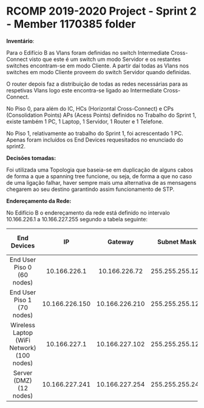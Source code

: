 RCOMP 2019-2020 Project - Sprint 2 - Member 1170385 folder
===========================================
**Inventário**:

Para o Edifício B as Vlans foram definidas no switch Intermediate Cross-Connect visto que este é um switch um modo Servidor e os restantes switches encontram-se em modo Cliente. A partir daí todas as Vlans nos switches em modo Cliente proveem do switch Servidor quando definidas.

O router depois faz a distribuição de todas as redes necessárias para as respetivas Vlans logo este encontra-se ligado ao Intermediate Cross-Connect.

No Piso 0, para além do IC, HCs (Horizontal Cross-Connect) e CPs (Consolidation Points) APs (Acess Points) definidos no Trabalho do Sprint 1, existe também 1 PC, 1 Laptop, 1 Servidor, 1 Router e 1 Telefone.

No Piso 1, relativamente ao trabalho do Sprint 1, foi acrescentado 1 PC. 
Apenas foram incluídos os End Devices requesitados no enunciado do sprint2.



**Decisões tomadas:**

Foi utilizada uma Topologia que baseia-se em duplicação de alguns cabos de forma a que a spanning tree funcione, ou seja, de forma a que no caso de uma ligação falhar, haver sempre mais uma alternativa de as mensagens chegarem ao seu destino garantindo assim funcionamento de STP.




**Endereçamento da Rede:**

No Edifício B o endereçamento da rede está definido no intervalo 10.166.226.1 a 10.166.227.255 segundo a tabela seguinte:

|                End Devices                |       IP       |    Gateway     |   Subnet Mask   | Prefixo da Rede |        Vlan         |
| :---------------------------------------: | :------------: | :------------: | :-------------: | :-------------: | :-----------------: |
|        End User Piso 0 (60 nodes)         |  10.166.226.1  | 10.166.226.72  | 255.255.255.128 |       /25       | 335 (B_Floor1_VLAN) |
|        End User Piso 1 (70 nodes)         | 10.166.226.150 | 10.166.226.210 | 255.255.255.128 |       /25       | 336 (B_Floor0_VLAN) |
| Wireless Laptop (WiFi Network) (100 nodes)|  10.166.227.1  | 10.166.227.102 | 255.255.255.128 |       /25       |  337 (B_Wifi_VLAN)  |
|         Server (DMZ) (12 nodes)           | 10.166.227.241 | 10.166.227.254 | 255.255.255.240 |       /28       |  338 (B_DMZ_VLAN)   |

